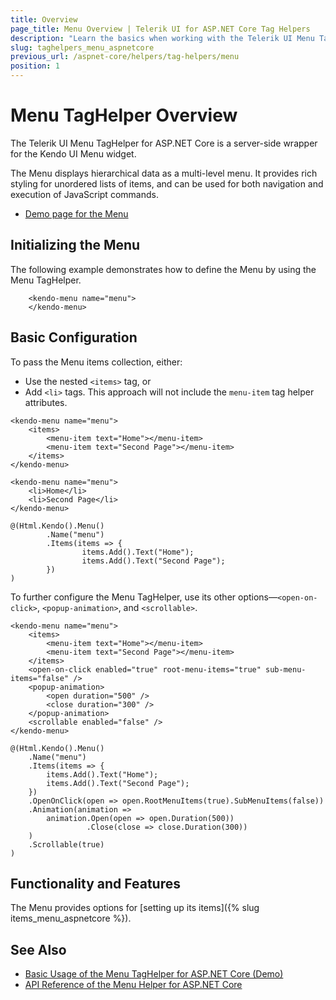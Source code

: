 ```yaml
---
title: Overview
page_title: Menu Overview | Telerik UI for ASP.NET Core Tag Helpers
description: "Learn the basics when working with the Telerik UI Menu TagHelper for ASP.NET Core (MVC 6 or ASP.NET Core MVC)."
slug: taghelpers_menu_aspnetcore
previous_url: /aspnet-core/helpers/tag-helpers/menu
position: 1
---
```


# Menu TagHelper Overview

The Telerik UI Menu TagHelper for ASP.NET Core is a server-side wrapper for the Kendo UI Menu widget.

The Menu displays hierarchical data as a multi-level menu. It provides rich styling for unordered lists of items, and can be used for both navigation and execution of JavaScript commands.

* [Demo page for the Menu](https://demos.telerik.com/aspnet-core/menu/tag-helper)

## Initializing the Menu

The following example demonstrates how to define the Menu by using the Menu TagHelper.

		<kendo-menu name="menu">
		</kendo-menu>

## Basic Configuration

To pass the Menu items collection, either:

* Use the nested `<items>` tag, or
* Add `<li>` tags. This approach will not include the `menu-item` tag helper attributes.

```tagHelper
<kendo-menu name="menu">
    <items>
        <menu-item text="Home"></menu-item>
        <menu-item text="Second Page"></menu-item>
    </items>
</kendo-menu>
```
```tagHelper-li
<kendo-menu name="menu">
    <li>Home</li>
    <li>Second Page</li>
</kendo-menu>
```
```cshtml
@(Html.Kendo().Menu()
		.Name("menu")
		.Items(items => {
				items.Add().Text("Home");
				items.Add().Text("Second Page");
		})
)
```

To further configure the Menu TagHelper, use its other options&mdash;`<open-on-click>`, `<popup-animation>`, and `<scrollable>`.

```tagHelper
<kendo-menu name="menu">
    <items>
        <menu-item text="Home"></menu-item>
        <menu-item text="Second Page"></menu-item>
    </items>
    <open-on-click enabled="true" root-menu-items="true" sub-menu-items="false" />
    <popup-animation>
        <open duration="500" />
        <close duration="300" />
    </popup-animation>
    <scrollable enabled="false" />
</kendo-menu>
```
```cshtml
@(Html.Kendo().Menu()
    .Name("menu")
    .Items(items => {
        items.Add().Text("Home");
        items.Add().Text("Second Page");
    })
    .OpenOnClick(open => open.RootMenuItems(true).SubMenuItems(false))
    .Animation(animation =>
        animation.Open(open => open.Duration(500))
                 .Close(close => close.Duration(300))
    )
    .Scrollable(true)
)
```

## Functionality and Features

The Menu provides options for [setting up its items]({% slug items_menu_aspnetcore %}).

## See Also

* [Basic Usage of the Menu TagHelper for ASP.NET Core (Demo)](https://demos.telerik.com/aspnet-core/menu/tag-helper)
* [API Reference of the Menu Helper for ASP.NET Core](/api/menu)
